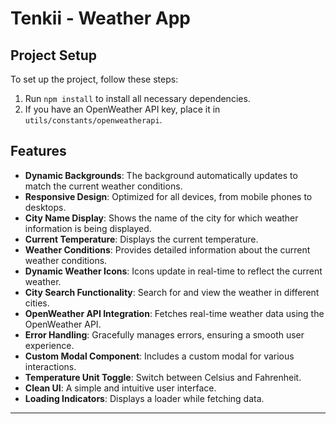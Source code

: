 
# Tenkii - Weather App

## Project Setup

To set up the project, follow these steps:

1. Run `npm install` to install all necessary dependencies.
2. If you have an OpenWeather API key, place it in `utils/constants/openweatherapi`.

## Features

- **Dynamic Backgrounds**: The background automatically updates to match the current weather conditions.
- **Responsive Design**: Optimized for all devices, from mobile phones to desktops.
- **City Name Display**: Shows the name of the city for which weather information is being displayed.
- **Current Temperature**: Displays the current temperature.
- **Weather Conditions**: Provides detailed information about the current weather conditions.
- **Dynamic Weather Icons**: Icons update in real-time to reflect the current weather.
- **City Search Functionality**: Search for and view the weather in different cities.
- **OpenWeather API Integration**: Fetches real-time weather data using the OpenWeather API.
- **Error Handling**: Gracefully manages errors, ensuring a smooth user experience.
- **Custom Modal Component**: Includes a custom modal for various interactions.
- **Temperature Unit Toggle**: Switch between Celsius and Fahrenheit.
- **Clean UI**: A simple and intuitive user interface.
- **Loading Indicators**: Displays a loader while fetching data.

---

